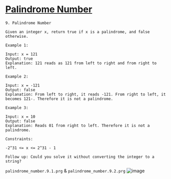 # [Palindrome Number](https://leetcode.com/problems/palindrome-number/)

    9. Palindrome Number

    Given an integer x, return true if x is a palindrome, and false otherwise.

    Example 1:

    Input: x = 121
    Output: true
    Explanation: 121 reads as 121 from left to right and from right to left.

    Example 2:

    Input: x = -121
    Output: false
    Explanation: From left to right, it reads -121. From right to left, it becomes 121-. Therefore it is not a palindrome.

    Example 3:

    Input: x = 10
    Output: false
    Explanation: Reads 01 from right to left. Therefore it is not a palindrome.

    Constraints:

    -2^31 <= x <= 2^31 - 1

    Follow up: Could you solve it without converting the integer to a string?

`palindrome_number.9.1.prg` & `palindrome_number.9.2.prg`
![image](https://github.com/user-attachments/assets/63e89035-0f88-476c-aff7-3764f5401465)
